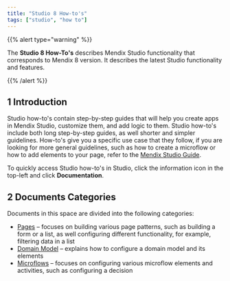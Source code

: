 ```yaml
---
title: "Studio 8 How-to's"
tags: ["studio", "how to"]
---
```


{{% alert type="warning" %}}

The **Studio 8 How-To's** describes Mendix Studio functionality that corresponds to Mendix 8 version. It describes the latest Studio functionality and features.

{{% /alert %}}

## 1 Introduction 

Studio how-to's contain step-by-step guides that will help you create apps in Mendix Studio, customize them, and add logic to them. Studio how-to's include both long step-by-step guides, as well shorter and simpler guidelines. How-to's give you a specific use case that they follow, if you are looking for more general guidelines, such as how to create a microflow or how to add elements to your page, refer to the [Mendix Studio Guide](/studio). 

To quickly access Studio how-to's in Studio, click the information icon in the top-left and click **Documentation**. 

## 2 Documents Categories

Documents in this space are divided into the following categories:

* [Pages](pages) – focuses on building various page patterns, such as building a form or a list, as well configuring different functionality, for example, filtering data in a list 
* [Domain Model](domain-model) – explains how to configure a domain model and its elements
* [Microflows](microflows) – focuses on configuring various microflow elements and activities, such as configuring a decision
